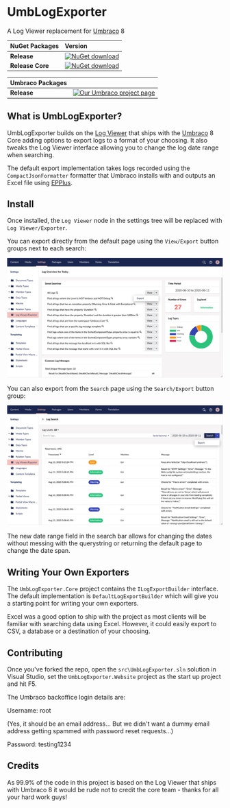 # UmbLogExporter
A Log Viewer replacement for [Umbraco](https://umbraco.com/) 8

|NuGet Packages    |Version           |
|:-----------------|:-----------------|
|**Release**|[![NuGet download](http://img.shields.io/nuget/vpre/UmbLogExporter.svg)](https://www.nuget.org/packages/UmbLogExporter/)|[![NuGet count](https://img.shields.io/nuget/dt/UmbLogExporter.svg)](https://www.nuget.org/packages/UmbLogExporter/)|
|**Release Core**|[![NuGet download](http://img.shields.io/nuget/vpre/UmbLogExporter.Core.svg)](https://www.nuget.org/packages/UmbLogExporter.Core/)|[![NuGet count](https://img.shields.io/nuget/dt/UmbLogExporter.Core.svg)](https://www.nuget.org/packages/UmbLogExporter.Core/)|

|Umbraco Packages  |                  |
|:-----------------|:-----------------|
|**Release**|[![Our Umbraco project page](https://img.shields.io/badge/our-umbraco-orange.svg)](https://our.umbraco.com/packages/backoffice-extensions/umblogexporter/) 

## What is UmbLogExporter?
UmbLogExporter builds on the [Log Viewer](https://our.umbraco.com/documentation/getting-started/Backoffice/LogViewer/) that ships with the [Umbraco](https://umbraco.com/) 8 Core adding options to export logs to a format of your choosing. It also tweaks the Log Viewer interface allowing you to change the log date range when searching.

The default export implementation takes logs recorded using the `CompactJsonFormatter` formatter that Umbraco installs with and outputs an Excel file using [EPPlus](https://www.nuget.org/packages/EPPlus/).

## Install
Once installed, the `Log Viewer` node in the settings tree will be replaced with `Log Viewer/Exporter`.

You can export directly from the default page using the `View/Export` button groups next to each search:

<img src="./docs/images/umblogexporter-default.png" />

You can also export from the `Search` page using the `Search/Export` button group:

<img src="./docs/images/umblogexporter-search.png" />

The new date range field in the search bar allows for changing the dates without messing with the querystring or returning the default page to change the date span.

## Writing Your Own Exporters
The `UmbLogExporter.Core` project contains the `ILogExportBuilder` interface. The default implementation is `DefaultLogExportBuilder` which will give you a starting point for writing your own exporters.

Excel was a good option to ship with the project as most clients will be familiar with searching data using Excel. However, it could easily export to CSV, a database or a destination of your choosing.

## Contributing

Once you've forked the repo, open the `src\UmbLogExporter.sln` solution in Visual Studio, set the `UmbLogExporter.Website` project as the start up project and hit F5.

The Umbraco backoffice login details are:

Username: root

(Yes, it should be an email address... But we didn't want a dummy email address getting spammed with password reset requests...)

Password: testing1234

## Credits
As 99.9% of the code in this project is based on the Log Viewer that ships with Umbraco 8 it would be rude not to credit the core team - thanks for all your hard work guys!
